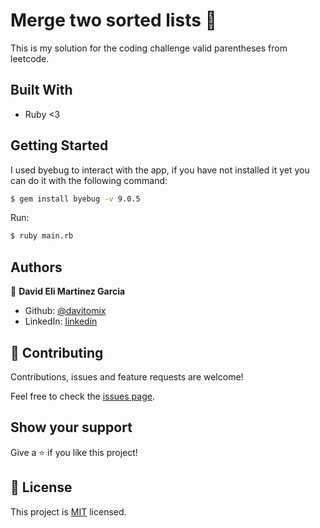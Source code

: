 # Merge two sorted lists :rocket:

This is my solution for the coding challenge valid parentheses from leetcode.

## Built With

- Ruby <3

## Getting Started

I used byebug to interact with the app, if you have not installed it yet you can do it with the following command:

```sh
$ gem install byebug -v 9.0.5
```

Run:

```sh
$ ruby main.rb
```

## Authors

👤 **David Eli Martinez Garcia**

- Github: [@davitomix](https://github.com/davitomix)
- LinkedIn: [linkedin](https://linkedin.com/linkedinhandle)

## 🤝 Contributing

Contributions, issues and feature requests are welcome!

Feel free to check the [issues page](issues/).

## Show your support

Give a ⭐️ if you like this project!

## 📝 License

This project is [MIT](https://opensource.org/licenses/MIT) licensed.
